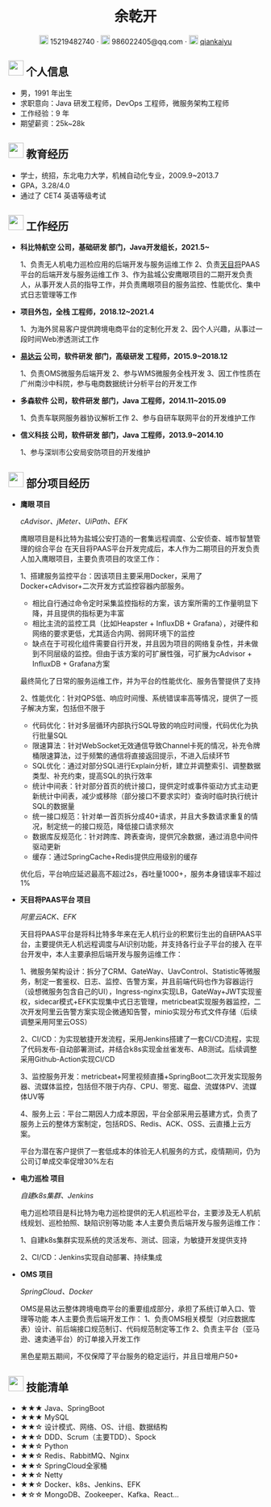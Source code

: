  <center>
     <h1>余乾开</h1>
     <div>
         <span>
             <img src="assets/phone-solid.svg" width="18px">
             15219482740
         </span>
         ·
         <span>
             <img src="assets/envelope-solid.svg" width="18px">
             986022405@qq.com
         </span>
         ·
         <span>
             <img src="assets/github-brands.svg" width="18px">
             <a href="https://github.com/qiankaiyu">qiankaiyu</a>
         </span>
     </div>
 </center>

 ## <img src="assets/info-circle-solid.svg" width="30px"> 个人信息 

 - 男，1991 年出生
 - 求职意向：Java 研发工程师，DevOps 工程师，微服务架构工程师
 - 工作经验：9 年
 - 期望薪资：25k~28k

## <img src="assets/graduation-cap-solid.svg" width="30px"> 教育经历

- 学士，统招，东北电力大学，机械自动化专业，2009.9~2013.7
- GPA，3.28/4.0
- 通过了 CET4 英语等级考试

## <img src="assets/briefcase-solid.svg" width="30px"> 工作经历

- **科比特航空 公司，基础研发 部门，Java开发组长，2021.5~**

   1、负责无人机电力巡检应用的后端开发与服务运维工作
   2、负责<a href="http://infra.mmcuav.cn/">天目将</a>PAAS平台的后端开发与服务运维工作
   3、作为盐城公安鹰眼项目的二期开发负责人，从事开发人员的指导工作，并负责鹰眼项目的服务监控、性能优化、集中式日志管理等工作

- **项目外包，全栈 工程师，2018.12~2021.4**

   1、为海外贸易客户提供跨境电商平台的定制化开发
   2、因个人兴趣，从事过一段时间Web渗透测试工作

- **<a href="https://www.edayun.cn/">易达云</a> 公司，软件研发 部门，高级研发 工程师，2015.9~2018.12**

   1、负责OMS微服务后端开发 
   2、参与WMS微服务全栈开发
   3、因工作性质在广州南沙中科院，参与电商数据统计分析平台的开发工作

- **多森软件 公司，软件研发 部门，Java 工程师，2014.11~2015.09**

   1、负责车联网服务器协议解析工作
   2、参与自研车联网平台的开发维护工作

- **信义科技 公司，软件研发 部门，Java 工程师，2013.9~2014.10**

   1、参与深圳市公安局安防项目的开发维护

## <img src="assets/project-diagram-solid.svg" width="30px"> 部分项目经历

- **鹰眼 项目**

  *cAdvisor、jMeter、UiPath、EFK*

  鹰眼项目是科比特为盐城公安打造的一套集远程调度、公安侦查、城市智慧管理的综合平台
  在天目将PAAS平台开发完成后，本人作为二期项目的开发负责人加入鹰眼项目，主要负责项目的攻坚工作：

  1、搭建服务监控平台：因该项目主要采用Docker，采用了Docker+cAdvisor+二次开发方式监控容器内部服务。
    - 相比自行通过命令定时采集监控指标的方案，该方案所需的工作量明显下降，并且提供的指标更为丰富
    - 相比主流的监控工具（比如Heapster + InfluxDB + Grafana），对硬件和网络的要求更低，尤其适合内网、弱网环境下的监控
    - 缺点在于可视化组件需要自行开发，并且因为项目的网络复杂性，并未做到不同层级的监控。但由于该方案的可扩展性强，可扩展为cAdvisor + InfluxDB + Grafana方案
    
    最终简化了日常的服务运维工作，并为平台的性能优化、服务告警提供了支持
  
  2、性能优化：针对QPS低、响应时间慢、系统错误率高等情况，提供了一揽子解决方案，包括但不限于
    - 代码优化：针对多层循环内部执行SQL导致的响应时间慢，代码优化为执行批量SQL
    - 限速算法：针对WebSocket无效通信导致Channel卡死的情况，补充令牌桶限速算法，过于频繁的通信将直接返回提示，不进入后续环节
    - SQL优化：通过对部分SQL进行Explain分析，建立并调整索引、调整数据类型、补充约束，提高SQL的执行效率
    - 统计中间表：针对部分首页的统计接口，提供定时或事件驱动方式主动更新统计中间表，减少或移除（部分接口不要求实时）查询时临时执行统计SQL的数据量
    - 统一接口规范：针对单一首页拆分成40+请求，并且大多数请求重复的情况，制定统一的接口规范，降低接口请求频次
    - 数据库反规范化：针对跨库、跨表查询，提供冗余数据，通过消息中间件驱动更新
    - 缓存：通过SpringCache+Redis提供应用级别的缓存
    
    优化后，平台响应延迟最高不超过2s，吞吐量1000+，服务本身错误率不超过1%

- **天目将PAAS平台 项目**

  *阿里云ACK、EFK*

  天目将PAAS平台是将科比特多年来在无人机行业的积累衍生出的自研PAAS平台，主要提供无人机远程调度与AI识别功能，并支持各行业子平台的接入
  在平台开发中，本人主要承担后端开发与服务运维工作：
  
  1、微服务架构设计：拆分了CRM、GateWay、UavControl、Statistic等微服务，制定一套鉴权、日志、监控、告警方案，并且前端代码也作为容器运行（设想微服务包含自己的UI），Ingress-nginx实现LB，GateWay+JWT实现鉴权，sidecar模式+EFK实现集中式日志管理，metricbeat实现服务器监控，二次开发阿里云告警方案实现企微通知告警，minio实现分布式文件存储（后续调整采用阿里云OSS）
  
  2、CI/CD：为实现敏捷开发流程，采用Jenkins搭建了一套CI/CD流程，实现了代码发布-自动部署测试，并结合k8s实现金丝雀发布、AB测试。后续调整采用Github-Action实现CI/CD
  
  3、监控服务开发：metricbeat+阿里视频直播+SpringBoot二次开发实现服务器、流媒体监控，包括但不限于内存、CPU、带宽、磁盘、流媒体PV、流媒体UV等
  
  4、服务上云：平台二期因人力成本原因，平台全部采用云基建方式，负责了服务上云的整体方案制定，包括RDS、Redis、ACK、OSS、云直播上云方案。
  
  平台为潜在客户提供了一套低成本的体验无人机服务的方式，疫情期间，仍为公司订单成交率促增30%左右

- **电力巡检 项目**

  *自建k8s集群、Jenkins*

  电力巡检项目是科比特为电力巡检提供的无人机巡检平台，主要涉及无人机航线规划、巡检拍照、缺陷识别等功能
  本人主要负责后端开发与服务运维工作：
  
  1、自建k8s集群实现系统的灵活发布、测试、回滚，为敏捷开发提供支持
  
  2、CI/CD：Jenkins实现自动部署、持续集成

- **OMS 项目**

  *SpringCloud、Docker*

  OMS是易达云整体跨境电商平台的重要组成部分，承担了系统订单入口、管理等功能
  本人主要负责后端开发工作：
  1、负责OMS相关模型（对应数据库表）设计、前后端接口规范制订、代码规范制定等工作
  2、负责主平台（亚马逊、速卖通平台）的订单接入开发工作
  
  黑色星期五期间，不仅保障了平台服务的稳定运行，并且日增用户50+
 

## <img src="assets/tools-solid.svg" width="30px"> 技能清单

- ★★★ Java、SpringBoot
- ★★★ MySQL
- ★★☆ 设计模式、网络、OS、计组、数据结构
- ★★☆ DDD、Scrum（主要TDD）、Spock
- ★★☆ Python
- ★★☆ Redis、RabbitMQ、Nginx
- ★★☆ SpringCloud全家桶
- ★★☆ Netty
- ★★☆ Docker、k8s、Jenkins、EFK
- ★☆☆ MongoDB、Zookeeper、Kafka、React...